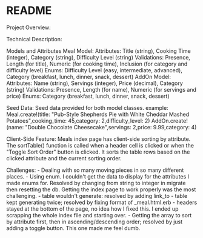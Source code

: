# README

Project Overview:

Technical Description:

Models and Attributes
    Meal Model:
        Attributes: Title (string), Cooking Time (integer), Category (string), Difficulty Level (string)
        Validations: Presence, Length (for title), Numeric (for cooking time), Inclusion (for category and difficulty level)
        Enums: Difficulty Level (easy, intermediate, advanced), Category (breakfast, lunch, dinner, snack, dessert)
    AddOn Model:
        Attributes: Name (string), Servings (integer), Price (decimal), Category (string)
        Validations: Presence, Length (for name), Numeric (for servings and price)
        Enums: Category (breakfast, lunch, dinner, snack, dessert)

Seed Data:
    Seed data provided for both model classes.
    example:
        Meal.create!(title: "Pub-Style Shepherds Pie with White Cheddar Mashed Potatoes",cooking_time: 45,category: 2,difficulty_level: 2)
        AddOn.create!(name: "Double Chocolate Cheesecake",servings: 2,price: 9.99,category: 4)

Client-Side Feature:
    Meals index page has client-side sorting by attribute.
    The sortTable() function is called when a header cell is clicked or when the "Toggle Sort Order" button is clicked. It sorts the table rows based on the clicked attribute and the current sorting order.


Challenges:
    - Dealing with so many moving pieces in so many different places.
    - Using enum. I couldn't get the data to display for the attributes I made enums for. Resolved by changing from string to integer in migrate then resetting the db.
    Getting the index page to work properly was the most challenging.
    - table wouldn't generate: resolved by adding link_to
    - table kept generating twice; resolved by fixing format of _meal.html.erb
    - headers stayed at the bottom of the page, no idea how I fixed this. I ended up scrapping the whole index file and starting over.
    - Getting the array to sort by attribute first, then in ascending/descending order; resolved by just adding a toggle button. This one made me feel dumb.